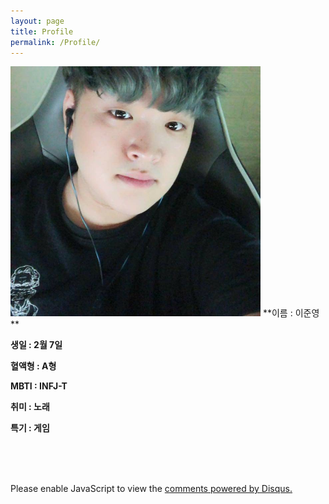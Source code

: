 ```yaml
---
layout: page
title: Profile
permalink: /Profile/
---
```


<img src="https://github.com/Melon-jy/Melon-jy.github.io/blob/main/profile.jpg?raw=true" width="400">
**이름 : 이준영**

**생일 : 2월 7일**

**혈액형 : A형**

**MBTI : INFJ-T**

**취미 : 노래**

**특기 : 게임**



<br><br><br>

<div id="disqus_thread"></div>
<script>
    /**
    *  RECOMMENDED CONFIGURATION VARIABLES: EDIT AND UNCOMMENT THE SECTION BELOW TO INSERT DYNAMIC VALUES FROM YOUR PLATFORM OR CMS.
    *  LEARN WHY DEFINING THESE VARIABLES IS IMPORTANT: https://disqus.com/admin/universalcode/#configuration-variables    */
    /*
    var disqus_config = function () {
    this.page.url = PAGE_URL;  // Replace PAGE_URL with your page's canonical URL variable
    this.page.identifier = PAGE_IDENTIFIER; // Replace PAGE_IDENTIFIER with your page's unique identifier variable
    };
    */
    (function() { // DON'T EDIT BELOW THIS LINE
    var d = document, s = d.createElement('script');
    s.src = 'https://melonweb.disqus.com/embed.js';
    s.setAttribute('data-timestamp', +new Date());
    (d.head || d.body).appendChild(s);
    })();
</script>
<noscript>Please enable JavaScript to view the <a href="https://disqus.com/?ref_noscript">comments powered by Disqus.</a></noscript>